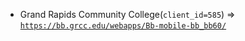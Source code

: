  - Grand Rapids Community College(`client_id=585`) => [`https://bb.grcc.edu/webapps/Bb-mobile-bb_bb60/`](https://bb.grcc.edu/webapps/Bb-mobile-bb_bb60/)
